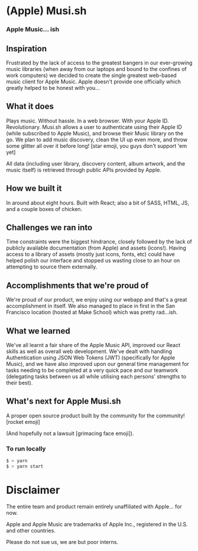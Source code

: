 # (Apple) Musi.sh
### Apple Music... ish

## Inspiration
Frustrated by the lack of access to the greatest bangers in our ever-growing music libraries (when away from our laptops and bound to the confines of work computers) we decided to create the single greatest web-based music client for Apple Music. Apple doesn't provide one officially which greatly helped to be honest with you...

## What it does
Plays music. Without hassle. In a web browser. With your Apple ID. Revolutionary.
Musi.sh allows a user to authenticate using their Apple ID (while subscribed to Apple Music), and browse their Music library on the go. We plan to add music discovery, clean the UI up even more, and throw some glitter all over it before long! [star emoji, you guys don't support 'em yet]

All data (including user library, discovery content, album artwork, and the music itself) is retrieved through public APIs provided by Apple.

## How we built it
In around about eight hours. Built with React; also a bit of SASS, HTML, JS, and a couple boxes of chicken.

## Challenges we ran into
Time constraints were the biggest hindrance, closely followed by the lack of publicly available documentation (from Apple) and assets (icons!). Having access to a library of assets (mostly just icons, fonts, etc) could have helped polish our interface and stopped us wasting close to an hour on attempting to source them externally.

## Accomplishments that we're proud of
We're proud of our product, we enjoy using our webapp and that's a great accomplishment in itself. We also managed to place in first in the San Francisco location (hosted at Make School) which was pretty rad...ish.

## What we learned
We've all learnt a fair share of the Apple Music API, improved our React skills as well as overall web development. We've dealt with handling Authentication using JSON Web Tokens (JWT) (specifically for Apple Music), and we have also improved upon our general time management for tasks needing to be completed at a very quick pace and our teamwork (delegating tasks between us all while utilising each persons' strengths to their best).

## What's next for Apple Musi.sh
A proper open source product built by the community for the community! [rocket emoji]

(And hopefully not a lawsuit [grimacing face emoji]).  

### To run locally
```bash
$ > yarn
$ > yarn start
```

# Disclaimer
The entire team and product remain entirely unaffiliated with Apple... for now.

Apple and Apple Music are trademarks of Apple Inc., registered in the U.S. and other countries.

Please do not sue us, we are but poor interns.